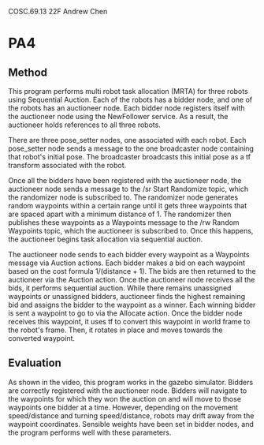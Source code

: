 COSC.69.13
22F
Andrew Chen

# PA4
## Method
This program performs multi robot task allocation (MRTA) for three robots using Sequential Auction. Each of the robots has a bidder node, and one of the robots has an auctioneer node. Each bidder node registers itself with the auctioneer node using the NewFollower service. As a result, the auctioneer holds references to all three robots.

There are three pose_setter nodes, one associated with each robot. Each pose_setter node sends a message to the one broadcaster node containing that robot's initial pose. The broadcaster broadcasts this initial pose as a tf transform associated with the robot.

Once all the bidders have been registered with the auctioneer node, the auctioneer node sends a message to the /sr Start Randomize topic, which the randomizer node is subscribed to. The randomizer node generates random waypoints within a certain range until it gets three waypoints that are spaced apart with a minimum distance of 1. The randomizer then publishes these waypoints as a Waypoints message to the /rw Random Waypoints topic, which the auctioneer is subscribed to. Once this happens, the auctioneer begins task allocation via sequential auction.

The auctioneer node sends to each bidder every waypoint as a Waypoints message via Auction actions. Each bidder makes a bid on each waypoint based on the cost formula 1/(distance + 1). The bids are then returned to the auctioneer via the Auction action. Once the auctioneer node receives all the bids, it performs sequential auction. While there remains unassigned waypoints or unassigned bidders, auctioneer finds the highest remaining bid and assigns the bidder to the waypoint as a winner. Each winning bidder is sent a waypoint to go to via the Allocate action. Once the bidder node receives this waypoint, it uses tf to convert this waypoint in world frame to the robot's frame. Then, it rotates in place and moves towards the converted waypoint.

## Evaluation
As shown in the video, this program works in the gazebo simulator. Bidders are correctly registered with the auctioneer node. Bidders will navigate to the waypoints for which they won the auction on and will move to those waypoints one bidder at a time. However, depending on the movement speed/distance and turning speed/distance, robots may drift away from the waypoint coordinates. Sensible weights have been set in bidder nodes, and the program performs well with these parameters.